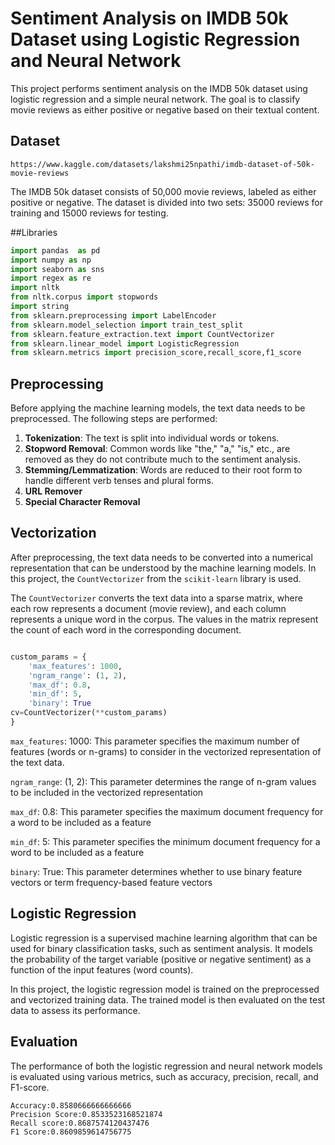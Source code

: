# Sentiment Analysis on IMDB 50k Dataset using Logistic Regression and Neural Network

This project performs sentiment analysis on the IMDB 50k dataset using logistic regression and a simple neural network. The goal is to classify movie reviews as either positive or negative based on their textual content.

## Dataset
```
https://www.kaggle.com/datasets/lakshmi25npathi/imdb-dataset-of-50k-movie-reviews
```
The IMDB 50k dataset consists of 50,000 movie reviews, labeled as either positive or negative. The dataset is divided into two sets: 35000 reviews for training and 15000 reviews for testing.

##Libraries

```python
import pandas  as pd
import numpy as np
import seaborn as sns
import regex as re
import nltk
from nltk.corpus import stopwords
import string
from sklearn.preprocessing import LabelEncoder
from sklearn.model_selection import train_test_split
from sklearn.feature_extraction.text import CountVectorizer
from sklearn.linear_model import LogisticRegression
from sklearn.metrics import precision_score,recall_score,f1_score

```

## Preprocessing

Before applying the machine learning models, the text data needs to be preprocessed. The following steps are performed:

1. **Tokenization**: The text is split into individual words or tokens.
2. **Stopword Removal**: Common words like "the," "a," "is," etc., are removed as they do not contribute much to the sentiment analysis.
3. **Stemming/Lemmatization**: Words are reduced to their root form to handle different verb tenses and plural forms.
4. **URL Remover**
5. **Special Character Removal**

## Vectorization

After preprocessing, the text data needs to be converted into a numerical representation that can be understood by the machine learning models. In this project, the `CountVectorizer` from the `scikit-learn` library is used.

The `CountVectorizer` converts the text data into a sparse matrix, where each row represents a document (movie review), and each column represents a unique word in the corpus. The values in the matrix represent the count of each word in the corresponding document.

```python

custom_params = {
    'max_features': 1000,
    'ngram_range': (1, 2),
    'max_df': 0.8,
    'min_df': 5,
    'binary': True
cv=CountVectorizer(**custom_params)
}

```
`max_features`: 1000: This parameter specifies the maximum number of features (words or n-grams) to consider in the vectorized representation of the text data.

`ngram_range`: (1, 2): This parameter determines the range of n-gram values to be included in the vectorized representation

`max_df`: 0.8: This parameter specifies the maximum document frequency for a word to be included as a feature

`min_df`: 5: This parameter specifies the minimum document frequency for a word to be included as a feature

`binary`: True: This parameter determines whether to use binary feature vectors or term frequency-based feature vectors



## Logistic Regression

Logistic regression is a supervised machine learning algorithm that can be used for binary classification tasks, such as sentiment analysis. It models the probability of the target variable (positive or negative sentiment) as a function of the input features (word counts).

In this project, the logistic regression model is trained on the preprocessed and vectorized training data. The trained model is then evaluated on the test data to assess its performance.

## Evaluation

The performance of both the logistic regression and neural network models is evaluated using various metrics, such as accuracy, precision, recall, and F1-score. 
```
Accuracy:0.8580666666666666
Precision Score:0.8533523168521874
Recall score:0.8687574120437476
F1 Score:0.8609859614756775
```
